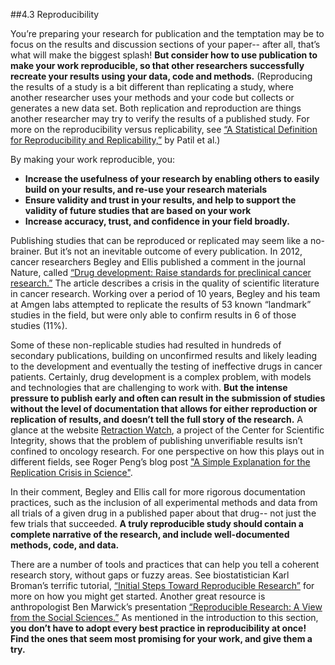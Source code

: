 ##4.3 Reproducibility

You’re preparing your research for publication and the temptation may be to focus on the results and discussion sections of your paper-- after all, that’s what will make the biggest splash! **But consider how to use publication to make your work reproducible, so that other researchers successfully recreate your results using your data, code and methods.** (Reproducing the results of a study is a bit different than replicating a study, where another researcher uses your methods and your code but collects or generates a new data set. Both replication and reproduction are things another researcher may try to verify the results of a published study. For more on the reproducibility versus replicability, see [“A Statistical Definition for Reproducibility and Replicability,”](http://biorxiv.org/content/biorxiv/early/2016/07/29/066803.full.pdf) by Patil et al.)

 By making your work reproducible, you: 

* **Increase the usefulness of your research by enabling others to easily build on your results, and re-use your research materials**
* **Ensure validity and trust in your results, and help to support the validity of future studies that are based on your work**
* **Increase accuracy, trust, and confidence in your field broadly.**  

Publishing studies that can be reproduced or replicated may seem like a no-brainer. But it’s not an inevitable outcome of every publication. In 2012, cancer researchers Begley and Ellis published a comment in the journal Nature, called [“Drug development: Raise standards for preclinical cancer research.”](http://www.nature.com/nature/journal/v483/n7391/full/483531a.html) The article describes a crisis in the quality of scientific literature in cancer research. Working over a period of 10 years, Begley and his team at Amgen labs attempted to replicate the results of 53  known “landmark” studies in the field, but were only able to confirm results in 6 of those studies (11%).

Some of these non-replicable studies had resulted in hundreds of secondary publications, building on unconfirmed results and likely leading to the development and eventually the testing of ineffective drugs in cancer patients. Certainly, drug development is a complex problem, with models and technologies that are challenging to work with. **But the intense pressure to publish early and often can result in the submission of studies without the level of documentation that allows for either reproduction or replication of results, and doesn’t tell the full story of the research.** A glance at the website [Retraction Watch](http://retractionwatch.com/), a project of the Center for Scientific Integrity, shows that the problem of publishing unverifiable results isn’t confined to oncology research. For one perspective on how this plays out in different fields, see Roger Peng’s blog post ["A Simple Explanation for the Replication Crisis in Science"](http://simplystatistics.org/2016/08/24/replication-crisis/).

In their comment, Begley and Ellis call for more rigorous documentation practices, such as the inclusion of all experimental methods and data from all trials of a given drug in a published paper about that drug-- not just the few trials that succeeded. **A truly reproducible study should contain a complete narrative of the research, and include well-documented methods, code, and data.**

There are a number of tools and practices that can help you tell a coherent research story, without gaps or fuzzy areas. See biostatistician Karl Broman’s terrific tutorial, [“Initial Steps Toward Reproducible Research”](http://kbroman.org/steps2rr/) for more on how you might get started. Another great resource is anthropologist Ben Marwick’s presentation [“Reproducible Research: A View from the Social Sciences.”](http://benmarwick.github.io/UW-eScience-reproducibility-social-sciences/#/) As mentioned in the introduction to this section, **you don’t have to adopt every best practice in reproducibility at once! Find the ones that seem most promising for your work, and give them a try.**
